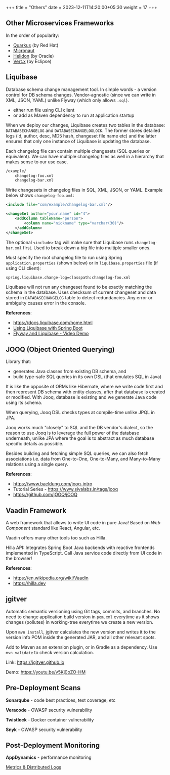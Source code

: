+++
title = "Others"
date = 2023-12-11T14:20:00+05:30
weight = 17
+++

## Other Microservices Frameworks
In the order of popularity:
- [Quarkus](https://quarkus.io/) (by Red Hat)
- [Micronaut](https://micronaut.io/)
- [Helidon](https://helidon.io/) (by Oracle)
- [Vert.x](https://vertx.io/) (by Eclipse)

## Liquibase
Database schema change management tool. In simple words - a version control for DB schema changes. Vendor-agnostic (since we can write in XML, JSON, YAML) unlike Flyway (which only allows `.sql`).

- either run file using CLI client
- or add as Maven dependency to run at application startup

When we deploy our changes, Liquibase creates two tables in the database: `DATABASECHANGELOG` and `DATABASECHANGELOGLOCK`. The former stores detailed logs (id, author, desc, MD5 hash, changeset file name etc) and the latter ensures that only one instance of Liquibase is updating the database.

Each changelog file can contain multiple changesets (SQL queries or equivalent). We can have multiple changelog files as well in a hierarchy that makes sense to our use case.
```txt
/example/
	changelog-foo.xml
	changelog-bar.xml
```

Write changesets in changelog files in SQL, XML, JSON, or YAML. Example below shows `changelog-foo.xml`:
```xml
<include file="com/example/changelog-bar.xml"/>

<changeSet author="your.name" id="4">
    <addColumn tableName="person">
        <column name="nickname" type="varchar(30)"/>
    </addColumn>
</changeSet>
```

The optional `<include>` tag will make sure that Liquibase runs `changelog-bar.xml` first. Used to break down a big file into multiple smaller ones.

Must specify the root changelog file to run using Spring `application.properties` (shown below) or in `liquibase.properties` file (if using CLI client):
```txt
spring.liquibase.change-log=classpath:changelog-foo.xml
``` 

Liquibase will not run any changeset found to be exactly matching the schema in the database. Uses checksum of current changeset and data stored in `DATABASECHANGELOG` table to detect redundancies. Any error or ambiguity causes error in the console.

**References**:
- https://docs.liquibase.com/home.html
- [Using Liquibase with Spring Boot](https://contribute.liquibase.com/extensions-integrations/directory/integration-docs/springboot/springboot/)
- [Flyway and Liquibase - Video Demo](https://youtu.be/KjPlcXkk7xY)

## JOOQ (Object Oriented Querying)
Library that:
- generates Java classes from existing DB schema, and
- build type-safe SQL queries in its own DSL (that emulates SQL in Java)

It is like the opposite of ORMs like Hibernate, where we write code first and then represent DB schema with entity classes, after that database is created or modified. With Jooq, database is existing and we generate Java code using its schema.

When querying, Jooq DSL checks types at compile-time unlike JPQL in JPA.

Jooq works much "closely" to SQL and the DB vendor's dialect, so the reason to use Jooq is to leverage the full power of the database underneath, unlike JPA where the goal is to abstract as much database specific details as possible.

Besides building and fetching simple SQL queries, we can also fetch associations i.e. data from One-to-One, One-to-Many, and Many-to-Many relations using a single query.

**References**: 
- https://www.baeldung.com/jooq-intro
- Tutorial Series - https://www.sivalabs.in/tags/jooq
- https://github.com/jOOQ/jOOQ

## Vaadin Framework
A web framework that allows to write UI code in pure Java! Based on _Web Component_ standard like React, Angular, etc. 

Vaadin offers many other tools too such as Hilla.

Hilla API: Integrates Spring Boot Java backends with reactive frontends implemented in TypeScript. Call Java service code directly from UI code in the browser!

**References**: 
- https://en.wikipedia.org/wiki/Vaadin
- https://hilla.dev

## jgitver
Automatic semantic versioning using Git tags, commits, and branches. No need to change application build version in `pom.xml` everytime as it shows changes (pollutes) in working-tree everytime we create a new version.

Upon `mvn install`, jgitver calculates the new version and writes it to the version info POM inside the generated JAR, and all other relevant spots.

Add to Maven as an extension plugin, or in Gradle as a dependency. Use `mvn validate` to check version calculation.

Link: https://jgitver.github.io

Demo: https://youtu.be/v5Kj0oZO-HM

## Pre-Deployment Scans
**Sonarqube** - code best practices, test coverage, etc

**Veracode** - OWASP security vulnerability

**Twistlock** - Docker container vulnerability

**Snyk** - OWASP security vulnerability

## Post-Deployment Monitoring
**AppDynamics** - performance monitoring

[Metrics & Distributed Logs](../log/#metrics)

